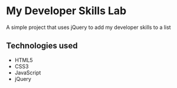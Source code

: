 # My Developer Skills Lab

A simple project that uses jQuery to add my developer skills to a list

## Technologies used

- HTML5
- CSS3
- JavaScript
- jQuery